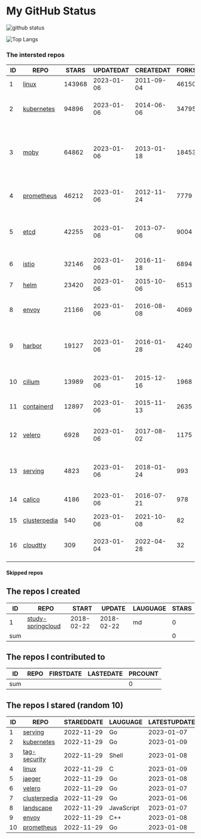 # My GitHub Status

<img src="https://github-readme-stats-1.yihong0618.vercel.app/api?username=daoqingniu&show_icons=true&&&hide_title=true&count_private=true" alt="github status" />

![Top Langs](https://github-readme-stats-1.yihong0618.vercel.app/api/top-langs/?username=daoqingniu&layout=compact)

<!--START_SECTION:github_repos-->
### The intersted repos
| ID |                              REPO                               | STARS  | UPDATEDAT  | CREATEDAT  | FORKSCOUNT |                                              DESCRIPTIONS                                              |
|----|-----------------------------------------------------------------|--------|------------|------------|------------|--------------------------------------------------------------------------------------------------------|
|  1 | [linux](https://github.com/torvalds/linux)                      | 143968 | 2023-01-06 | 2011-09-04 |      46150 | Linux kernel source tree                                                                               |
|  2 | [kubernetes](https://github.com/kubernetes/kubernetes)          |  94896 | 2023-01-06 | 2014-06-06 |      34795 | Production-Grade Container Scheduling and Management                                                   |
|  3 | [moby](https://github.com/moby/moby)                            |  64862 | 2023-01-06 | 2013-01-18 |      18453 | Moby Project - a collaborative project for the container ecosystem to assemble container-based systems |
|  4 | [prometheus](https://github.com/prometheus/prometheus)          |  46212 | 2023-01-06 | 2012-11-24 |       7779 | The Prometheus monitoring system and time series database.                                             |
|  5 | [etcd](https://github.com/etcd-io/etcd)                         |  42255 | 2023-01-06 | 2013-07-06 |       9004 | Distributed reliable key-value store for the most critical data of a distributed system                |
|  6 | [istio](https://github.com/istio/istio)                         |  32146 | 2023-01-06 | 2016-11-18 |       6894 | Connect, secure, control, and observe services.                                                        |
|  7 | [helm](https://github.com/helm/helm)                            |  23420 | 2023-01-06 | 2015-10-06 |       6513 | The Kubernetes Package Manager                                                                         |
|  8 | [envoy](https://github.com/envoyproxy/envoy)                    |  21166 | 2023-01-06 | 2016-08-08 |       4069 | Cloud-native high-performance edge/middle/service proxy                                                |
|  9 | [harbor](https://github.com/goharbor/harbor)                    |  19127 | 2023-01-06 | 2016-01-28 |       4240 | An open source trusted cloud native registry project that stores, signs, and scans content.            |
| 10 | [cilium](https://github.com/cilium/cilium)                      |  13989 | 2023-01-06 | 2015-12-16 |       1968 | eBPF-based Networking, Security, and Observability                                                     |
| 11 | [containerd](https://github.com/containerd/containerd)          |  12897 | 2023-01-06 | 2015-11-13 |       2635 | An open and reliable container runtime                                                                 |
| 12 | [velero](https://github.com/vmware-tanzu/velero)                |   6928 | 2023-01-06 | 2017-08-02 |       1175 | Backup and migrate Kubernetes applications and their persistent volumes                                |
| 13 | [serving](https://github.com/knative/serving)                   |   4823 | 2023-01-06 | 2018-01-24 |        993 | Kubernetes-based, scale-to-zero, request-driven compute                                                |
| 14 | [calico](https://github.com/projectcalico/calico)               |   4186 | 2023-01-06 | 2016-07-21 |        978 | Cloud native networking and network security                                                           |
| 15 | [clusterpedia](https://github.com/clusterpedia-io/clusterpedia) |    540 | 2023-01-06 | 2021-10-08 |         82 | The Encyclopedia of Kubernetes clusters                                                                |
| 16 | [cloudtty](https://github.com/cloudtty/cloudtty)                |    309 | 2023-01-04 | 2022-04-28 |         32 | A Friendly Kubernetes CloudShell (Web Terminal) !                                                      |



#### Skipped repos
<!--END_SECTION:github_repos-->

<!--START_SECTION:my_github-->
## The repos I created
| ID  |                                 REPO                                 |   START    |   UPDATE   | LAUGUAGE | STARS |
|-----|----------------------------------------------------------------------|------------|------------|----------|-------|
|   1 | [study-springcloud](https://github.com/daoqingniu/study-springcloud) | 2018-02-22 | 2018-02-22 | md       |     0 |
| sum |                                                                      |            |            |          |     0 |

## The repos I contributed to
| ID  | REPO | FIRSTDATE | LASTEDATE | PRCOUNT |
|-----|------|-----------|-----------|---------|
| sum |      |           |           |       0 |

## The repos I stared (random 10)
| ID |                              REPO                               | STAREDDATE |  LAUGUAGE  | LATESTUPDATE |
|----|-----------------------------------------------------------------|------------|------------|--------------|
|  1 | [serving](https://github.com/knative/serving)                   | 2022-11-29 | Go         | 2023-01-07   |
|  2 | [kubernetes](https://github.com/kubernetes/kubernetes)          | 2022-11-29 | Go         | 2023-01-09   |
|  3 | [tag-security](https://github.com/cncf/tag-security)            | 2022-11-29 | Shell      | 2023-01-08   |
|  4 | [linux](https://github.com/torvalds/linux)                      | 2022-11-29 | C          | 2023-01-09   |
|  5 | [jaeger](https://github.com/jaegertracing/jaeger)               | 2022-11-29 | Go         | 2023-01-08   |
|  6 | [velero](https://github.com/vmware-tanzu/velero)                | 2022-11-29 | Go         | 2023-01-07   |
|  7 | [clusterpedia](https://github.com/clusterpedia-io/clusterpedia) | 2022-11-29 | Go         | 2023-01-06   |
|  8 | [landscape](https://github.com/cncf/landscape)                  | 2022-11-29 | JavaScript | 2023-01-07   |
|  9 | [envoy](https://github.com/envoyproxy/envoy)                    | 2022-11-29 | C++        | 2023-01-08   |
| 10 | [prometheus](https://github.com/prometheus/prometheus)          | 2022-11-29 | Go         | 2023-01-08   |

<!--END_SECTION:my_github-->
